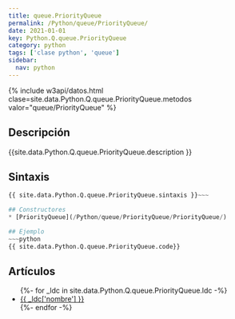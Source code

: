 ```yaml
---
title: queue.PriorityQueue
permalink: /Python/queue/PriorityQueue/
date: 2021-01-01
key: Python.Q.queue.PriorityQueue
category: python
tags: ['clase python', 'queue']
sidebar: 
  nav: python
---
```


{% include w3api/datos.html clase=site.data.Python.Q.queue.PriorityQueue.metodos valor="queue/PriorityQueue" %}

## Descripción
{{site.data.Python.Q.queue.PriorityQueue.description }}

## Sintaxis
~~~python
{{ site.data.Python.Q.queue.PriorityQueue.sintaxis }}~~~

## Constructores
* [PriorityQueue](/Python/queue/PriorityQueue/PriorityQueue/)

## Ejemplo
~~~python
{{ site.data.Python.Q.queue.PriorityQueue.code}}
~~~

## Artículos
<ul>
{%- for _ldc in site.data.Python.Q.queue.PriorityQueue.ldc -%}
   <li>
       <a href="{{_ldc['url'] }}">{{ _ldc['nombre'] }}</a>
   </li>
{%- endfor -%}
</ul>
